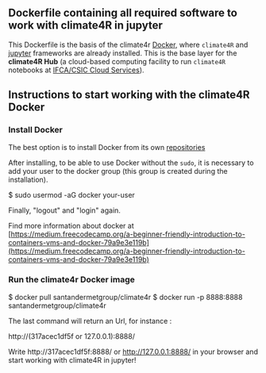 
## Dockerfile containing all required software to work with climate4R in jupyter

This Dockerfile is the basis of the climate4r [Docker](https://www.docker.com/why-docker), where `climate4R` and [jupyter](https://jupyter.readthedocs.io/en/latest) frameworks are already installed. This is the base layer for the **climate4R Hub** (a cloud-based computing facility to run `climate4R` notebooks at [IFCA/CSIC Cloud Services](https://ifca.unican.es/en-us/research/advanced-computing-and-e-science)).

## Instructions to start working with the climate4R Docker

### Install Docker

The best option is to install Docker from its own [repositories](https://docs.docker.com/install/linux/docker-ce/ubuntu/#install-using-the-repository)

After installing, to be able to use Docker without the `sudo`, it is necessary to add your user to the docker group (this group is created during the installation).

$ sudo usermod -aG docker your-user

Finally, "logout" and "login" again.

Find more information about docker at [https://medium.freecodecamp.org/a-beginner-friendly-introduction-to-containers-vms-and-docker-79a9e3e119b](https://medium.freecodecamp.org/a-beginner-friendly-introduction-to-containers-vms-and-docker-79a9e3e119b)

### Run the climate4r Docker image


$ docker pull santandermetgroup/climate4r 
$ docker run -p 8888:8888 santandermetgroup/climate4r 

The last command will return an Url, for instance :

http://(317acec1df5f or 127.0.0.1):8888/

Write http://317acec1df5f:8888/ or http://127.0.0.1:8888/ in your browser and start working with climate4R in jupyter!

